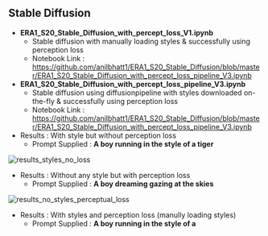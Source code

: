 ## Stable Diffusion

- **ERA1_S20_Stable_Diffusion_with_percept_loss_V1.ipynb**
  - Stable diffusion with manually loading styles & successfully using perception loss
  - Notebook Link : https://github.com/anilbhatt1/ERA1_S20_Stable_Diffusion/blob/master/ERA1_S20_Stable_Diffusion_with_percept_loss_pipeline_V3.ipynb
- **ERA1_S20_Stable_Diffusion_with_percept_loss_pipeline_V3.ipynb** 
  - Stable diffusion using diffusionpipeline with styles downloaded on-the-fly & successfully using perception loss
  - Notebook Link : https://github.com/anilbhatt1/ERA1_S20_Stable_Diffusion/blob/master/ERA1_S20_Stable_Diffusion_with_percept_loss_pipeline_V3.ipynb
- Results : With style but without perception loss
  - Prompt Supplied : **A boy running in the style of a tiger**
    
![results_styles_no_loss](https://github.com/anilbhatt1/ERA1_S20_Stable_Diffusion/assets/43835604/36b275a8-90a9-420f-8038-469cae1eed7f)

- Results : Without any style but with perception loss
  - Prompt Supplied : **A boy dreaming gazing at the skies**
    
![results_no_styles_perceptual_loss](https://github.com/anilbhatt1/ERA1_S20_Stable_Diffusion/assets/43835604/904241fe-70b2-480e-8d1e-16489ec4b0dc)

- Results : With styles and perception loss (manully loading styles)
  - Prompt Supplied : **A boy running in the style of a <style>**
    
![results_styles_perceptual_loss](https://github.com/anilbhatt1/ERA1_S20_Stable_Diffusion/assets/43835604/4c541536-8578-4d9a-ab4a-de622509acc3)

- Results : With styles and perception loss (using diffusion pipeline)
  - Prompt Supplied : **A boy running in the style of a <style>**
    
![results_styles_pipeline_perceptual_loss](https://github.com/anilbhatt1/ERA1_S20_Stable_Diffusion/assets/43835604/c79ebbac-7bba-499a-afd4-7520c974c3d7)
